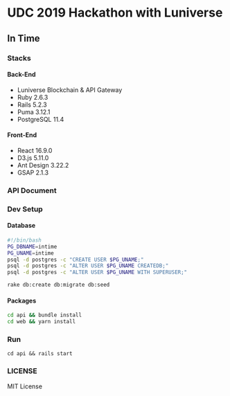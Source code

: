 # UDC 2019 Hackathon with Luniverse

## In Time


### Stacks
#### Back-End
- Luniverse Blockchain & API Gateway
- Ruby 2.6.3
- Rails 5.2.3
- Puma 3.12.1
- PostgreSQL 11.4

#### Front-End
- React 16.9.0
- D3.js 5.11.0
- Ant Design 3.22.2
- GSAP 2.1.3

### API Document


### Dev Setup
#### Database
```bash
#!/bin/bash
PG_DBNAME=intime
PG_UNAME=intime
psql -d postgres -c "CREATE USER $PG_UNAME;"
psql -d postgres -c "ALTER USER $PG_UNAME CREATEDB;"
psql -d postgres -c "ALTER USER $PG_UNAME WITH SUPERUSER;"

rake db:create db:migrate db:seed
```

#### Packages
```bash
cd api && bundle install
cd web && yarn install
```

### Run
```
cd api && rails start
```

### LICENSE
MIT License